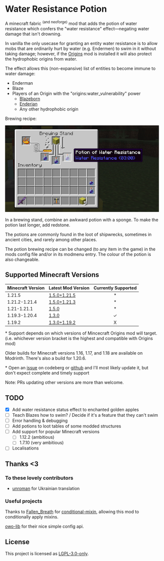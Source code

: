 # Water Resistance Potion

A minecraft fabric <sup>(and neoforge)</sup> mod that adds the potion of water resistance which confers the "water resistance" effect—negating water damage that isn't drowning.

In vanilla the only usecase for granting an entity water resistance is to allow mobs that are ordinarily hurt by water (e.g. Endermen) to swim in it without taking damage; however, if the [Origins](https://modrinth.com/mod/origins) mod is installed it will also protect the hydrophobic origins from water.

The effect allows this (non-expansive) list of entities to become immune to water damage:

* Enderman
* Blaze
* Players of an Origin with the "origins:water_vulnerability" power
  * [Blazeborn](https://origins.readthedocs.io/en/latest/misc/base_contents/origins/blazeborn/)
  * [Enderian](https://origins.readthedocs.io/en/latest/misc/base_contents/origins/enderian/)
  * Any other hydrophobic origin

Brewing recipe:

![](docs/potionRecipe.jpg)

In a brewing stand, combine an awkward potion with a sponge. To make the potion last longer, add redstone.

The potions are commonly found in the loot of shipwrecks, sometimes in ancient cities, and rarely among other places.

The potion brewing recipe can be changed (to any item in the game) in the mods config file and/or in its modmenu entry. The colour of the potion is also changeable.

## Supported Minecraft Versions

| Minecraft Version | Latest Mod Version                                                                        | Currently Supported |
|-------------------|-------------------------------------------------------------------------------------------|:-------------------:|
| 1.21.5            | [1.5.0+1.21.5](https://modrinth.com/mod/water-resistance-potion/version/1.5.0+1.21.5)     |          *          |
| 1.21.2-1.21.4     | [1.5.0+1.21.3](https://modrinth.com/mod/water-resistance-potion/version/1.5.0+1.21.3)     |          *          |
| 1.21-1.21.1       | [1.5.0](https://modrinth.com/mod/water-resistance-potion/version/1.5.0)                   |          *          |
| 1.19.3-1.20.4     | [1.3.0](https://modrinth.com/mod/water-resistance-potion/version/1.3.0)                   |          ✓          |
| 1.19.2            | [1.3.0+1.19.2](https://modrinth.com/mod/water-resistance-potion/version/1.3.0+1.19.2)     |          X          |

\* Support depends on which versions of Mincecraft Origins mod will target. (i.e. whichever version bracket is the highest and compatible with Origins mod)

Older builds for Minecraft versions 1.16, 1.17, and 1.18 are available on Modrinth. There's also a build for 1.20.6.

\* Open an [issue](https://codeberg.org/Alliegaytor/water-resistance-potion/issues/new) on codeberg or [github](https://github.com/Alliegaytor/water-resistance-potion) and I'll most likely update it, but don't expect complete and timely support

Note: PRs updating other versions are more than welcome.

## TODO
- [x] Add water resistance status effect to enchanted golden apples
- [ ] Teach Blazes how to swim? / Decide if it's a feature that they can't swim
- [ ] Error handling & debugging
- [ ] Add potions to loot tables of some modded structures
- [ ] Add support for popular Minecraft versions
  - [ ] 1.12.2 (ambitious)
  - [ ] 1.7.10 (very ambitious)
- [ ] Localisations

## Thanks <3
### To these lovely contributors
* [unroman](https://github.com/unroman) for Ukrainian translation

### Useful projects
Thanks to [Fallen_Breath](https://github.com/Fallen-Breath) for [conditional-mixin](https://github.com/Fallen-Breath/conditional-mixin/tree/master), allowing this mod to conditionally apply mixins.

[owo-lib](https://github.com/wisp-forest/owo-lib) for their nice simple config api.

## License
This project is licensed as [LGPL-3.0-only](./LICENSE).
